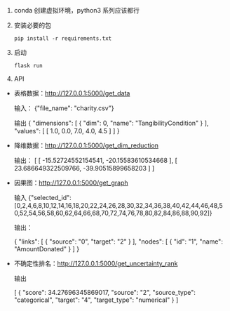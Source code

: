 1. conda 创建虚拟环境，python3 系列应该都行
2. 安装必要的包

   `pip install -r requirements.txt`

3. 启动

   `flask run`

4. API

- 表格数据：http://127.0.0.1:5000/get_data

  输入：
  {"file_name": "charity.csv"}

  输出
  {
  "dimensions": [
  {
  "dim": 0,
  "name": "TangibilityCondition"
  }
  ],
  "values": [
  [
  1.0,
  0.0,
  7.0,
  4.0,
  4.5
  ]
  ]
  }

- 降维数据：http://127.0.0.1:5000/get_dim_reduction

  输出：
  [
  [
  -15.52724552154541,
  -20.15583610534668
  ],
  [
  23.686649322509766,
  -39.90515899658203
  ]
  ]

- 因果图：http://127.0.0.1:5000/get_graph

  输入
  {"selected_id": [0,2,4,6,8,10,12,14,16,18,20,22,24,26,28,30,32,34,36,38,40,42,44,46,48,50,52,54,56,58,60,62,64,66,68,70,72,74,76,78,80,82,84,86,88,90,92]}

  输出：

  {
  "links": [
  {
  "source": "0",
  "target": "2"
  }
  ],
  "nodes": [
  {
  "id": "1",
  "name": "AmountDonated"
  }
  ]
  }

- 不确定性排名：http://127.0.0.1:5000/get_uncertainty_rank

  输出

  [
  {
  "score": 34.27696345869017,
  "source": "2",
  "source_type": "categorical",
  "target": "4",
  "target_type": "numerical"
  }
  ]
